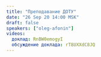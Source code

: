 ```yaml
---
title: "Преподавание ДОТУ"
date: "26 Sep 20 14:00 MSK"
draft: false
speakers: ["oleg-afonin"]  
videos:
  доклад: RnBW0emogyI
  обсуждение доклада: rT8UXXdC8JQ
---
```

